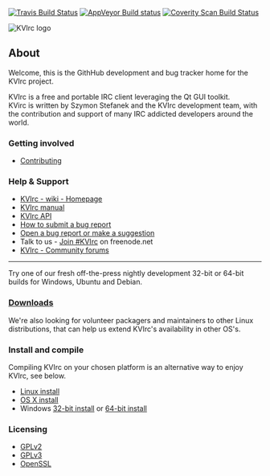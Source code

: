 [![Travis Build Status](https://img.shields.io/travis/kvirc/KVIrc/master.svg?label=linux%2Fosx)](https://travis-ci.org/kvirc/KVIrc)
[![AppVeyor Build status](https://img.shields.io/appveyor/ci/DarthGandalf/KVIrc/master.svg?label=windows)](https://ci.appveyor.com/project/DarthGandalf/kvirc/branch/master)
[![Coverity Scan Build Status](https://img.shields.io/coverity/scan/6841.svg)](https://scan.coverity.com/projects/kvirc-coverity)

![KVIrc logo](../master/data/icons/128x128/kvirc.png "KVIrc - The visual IRC client for the masses!")

## About

Welcome, this is the GithHub development and bug tracker home for the KVIrc project.

KVIrc is a free and portable IRC client leveraging the Qt GUI toolkit.  
KVirc is written by Szymon Stefanek and the KVIrc development team, with the contribution and support of many IRC addicted developers around the world.

### Getting involved

- [Contributing](https://github.com/kvirc/KVIrc/wiki/Getting-involved-and-contributing)

### Help & Support

- [KVIrc - wiki - Homepage](https://github.com/kvirc/KVIrc/wiki/home)
- [KVIrc manual](http://www.kvirc.net/doc)
- [KVIrc API](http://www.kvirc.net/api)
- [How to submit a bug report](https://github.com/kvirc/KVIrc/wiki/Submitting-a-bug-report)
- [Open a bug report or make a suggestion](https://github.com/kvirc/KVIrc/issues)
- Talk to us - [Join #KVIrc](https://webchat.freenode.net?nick=kvirc-user&channels=%23kvirc&prompt=1&uio=OT10cnVlde) on freenode.net
- [KVIrc - Community forums](http://www.kvirc.ru/forum/)

---
Try one of our fresh off-the-press nightly development 32-bit or 64-bit builds for Windows, Ubuntu and Debian.
### [Downloads](https://github.com/kvirc/KVIrc/wiki/Downloading-KVIrc's-nightly-source-or-binaries)

We're also looking for volunteer packagers and maintainers to other Linux distributions, that can help us extend KVIrc's availability in other OS's.

### Install and compile

Compiling KVIrc on your chosen platform is an alternative way to enjoy KVIrc, see below.

- [Linux install](https://github.com/kvirc/KVIrc/blob/master/doc/INSTALL.txt)
- [OS X install](https://github.com/kvirc/KVIrc/blob/master/doc/INSTALL-MacOS.txt)
- Windows [32-bit install](https://github.com/kvirc/KVIrc/blob/master/doc/INSTALL-Win32.txt) or [64-bit install](https://github.com/kvirc/KVIrc/blob/master/doc/INSTALL-Win64.txt)

### Licensing

- [GPLv2](https://github.com/kvirc/KVIrc/blob/master/doc/LICENSE-GPLV2)
- [GPLv3](https://github.com/kvirc/KVIrc/blob/master/doc/LICENSE-GPLV3)
- [OpenSSL](https://github.com/kvirc/KVIrc/blob/master/doc/LICENSE-OPENSSL)
